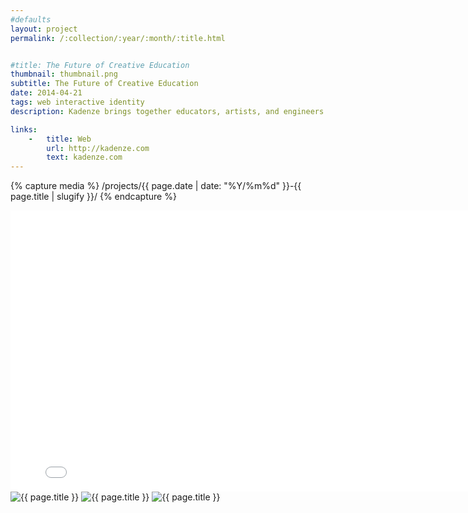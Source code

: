```yaml
---
#defaults
layout: project
permalink: /:collection/:year/:month/:title.html


#title: The Future of Creative Education
thumbnail: thumbnail.png
subtitle: The Future of Creative Education
date: 2014-04-21
tags: web interactive identity
description: Kadenze brings together educators, artists, and engineers from leading universities across the globe to provide world-class education in the fields of art and creative technology. Halliday joined Kadenze in 2014 to transform a prototypical MVP into a suite of fully-fledged web products for virtual learning. His continued work with the team focuses on directing brands behind Kadenze's products, securing <a href="http://kadenze.com/partners" target="_blank">amazing institutional partners,</a> and interface/experience design and web development for products.

links:
    -   title: Web
        url: http://kadenze.com
        text: kadenze.com
---
```


<!-- set project media path -->
{% capture media %}
    /projects/{{ page.date | date: "%Y/%m%d" }}-{{ page.title | slugify }}/
{% endcapture %}
<!-- end -->

<!-- media -->
<div class="span8 video-wrapper">
    <iframe src="{{ site.data.global_assets.placeholder }}" data-src="https://player.vimeo.com/video/112505592?title=0&byline=0&portrait=0" width="800" height="450" frameborder="0" webkitallowfullscreen mozallowfullscreen allowfullscreen></iframe>
</div>
<img class="span8" src="{{ site.data.global_assets.placeholder }}" data-src="{{media|strip}}partners.jpg" alt="{{ page.title }}">
<img class="span8" src="{{ site.data.global_assets.placeholder }}" data-src="{{media|strip}}portfolio.jpg" alt="{{ page.title }}">
<img class="span8" src="{{ site.data.global_assets.placeholder }}" data-src="{{media|strip}}interface.jpg" alt="{{ page.title }}">
